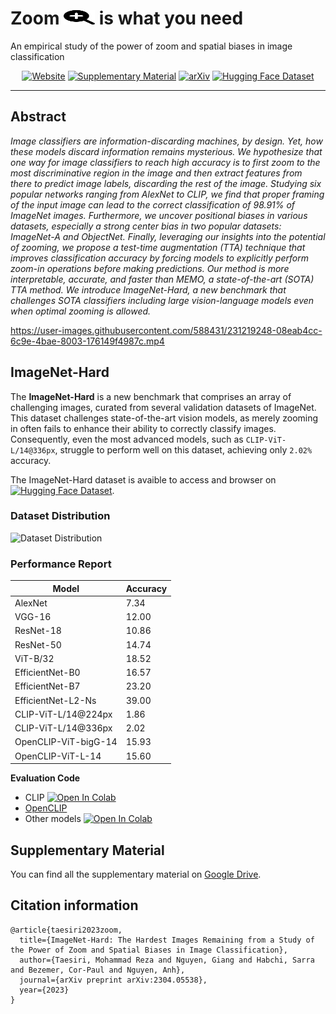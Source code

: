 # Zoom <img src="./assets/magnifying-glass-plus-solid.svg" width="50" height="23"> is what you need

An empirical study of the power of zoom and spatial biases in image classification

<div align="center">    

[![Website](http://img.shields.io/badge/Website-4b44ce.svg)](https://taesiri.github.io/ZoomIsAllYouNeed/)
[![Supplementary Material](http://img.shields.io/badge/Supplementary%20Material-4b44ce.svg)](https://drive.google.com/drive/folders/1bTj5GUGpGp4qssZWVuYCYbUzWy14ASJ6?usp=sharing)
[![arXiv](https://img.shields.io/badge/arXiv-2304.05538-b31b1b.svg)](https://arxiv.org/abs/2304.05538)
[![Hugging Face Dataset](https://img.shields.io/badge/%F0%9F%A4%97%20Hugging%20Face-Dataset-red)](https://huggingface.co/datasets/taesiri/imagenet-hard)
</div>

-----

## Abstract

*Image classifiers are information-discarding machines, by design. Yet, how these models discard information remains mysterious. We hypothesize that one way for image classifiers to reach high accuracy is to first zoom to the most discriminative region in the image and then extract features from there to predict image labels, discarding the rest of the image. Studying six popular networks ranging from AlexNet to CLIP, we find that proper framing of the input image can lead to the correct classification of 98.91% of ImageNet images. Furthermore, we uncover positional biases in various datasets, especially a strong center bias in two popular datasets: ImageNet-A and ObjectNet. Finally, leveraging our insights into the potential of zooming, we propose a test-time augmentation (TTA) technique that improves classification accuracy by forcing models to explicitly perform zoom-in operations before making predictions. Our method is more interpretable, accurate, and faster than MEMO, a state-of-the-art (SOTA) TTA method. We introduce ImageNet-Hard, a new benchmark that challenges SOTA classifiers including large vision-language models even when optimal zooming is allowed.*



https://user-images.githubusercontent.com/588431/231219248-08eab4cc-6c9e-4bae-8003-176149f4987c.mp4




## ImageNet-Hard

The **ImageNet-Hard** is a new benchmark that comprises an array of challenging images, curated from several validation datasets of ImageNet. This dataset challenges state-of-the-art vision models, as merely zooming in often fails to enhance their ability to correctly classify images. Consequently, even the most advanced models, such as `CLIP-ViT-L/14@336px`, struggle to perform well on this dataset, achieving only `2.02%` accuracy.

The ImageNet-Hard dataset is avaible to access and browser on  [![Hugging Face Dataset](https://img.shields.io/badge/%F0%9F%A4%97%20Hugging%20Face-Dataset-red)](https://huggingface.co/datasets/taesiri/imagenet-hard).



### Dataset Distribution

![Dataset Distribution](https://taesiri.github.io/ZoomIsAllYouNeed/static/svg/imagenet_hard_distribution.svg)



### Performance Report



| Model               | Accuracy |
| ------------------- | -------- |
| AlexNet             | 7.34     |
| VGG-16              | 12.00    |
| ResNet-18           | 10.86    |
| ResNet-50           | 14.74    |
| ViT-B/32            | 18.52    |
| EfficientNet-B0     | 16.57    |
| EfficientNet-B7     | 23.20    |
| EfficientNet-L2-Ns  | 39.00    |
| CLIP-ViT-L/14@224px | 1.86     |
| CLIP-ViT-L/14@336px | 2.02     |
| OpenCLIP-ViT-bigG-14| 15.93    |
| OpenCLIP-ViT-L-14   | 15.60    |



**Evaluation Code**

* CLIP <a target="_blank" href="https://colab.research.google.com/github/taesiri/ZoomIsAllYouNeed/blob/main/src/ImageNet_Hard/Prompt_Engineering_for_ImageNet_Hard.ipynb"> <img src="https://colab.research.google.com/assets/colab-badge.svg" alt="Open In Colab"/> </a>
* [OpenCLIP](https://github.com/taesiri/ZoomIsAllYouNeed/blob/main/src/ImageNet_Hard/benchmark_openclip.py)
* Other models <a target="_blank" href="https://colab.research.google.com/github/taesiri/ZoomIsAllYouNeed/blob/main/src/ImageNet_Hard/Benchmark_ImageNet_Hard.ipynb">  <img src="https://colab.research.google.com/assets/colab-badge.svg" alt="Open In Colab"/> </a>


## Supplementary Material

You can find all the supplementary material on [Google Drive](https://drive.google.com/drive/folders/1bTj5GUGpGp4qssZWVuYCYbUzWy14ASJ6?usp=sharing).

## Citation information


```
@article{taesiri2023zoom,
  title={ImageNet-Hard: The Hardest Images Remaining from a Study of the Power of Zoom and Spatial Biases in Image Classification},
  author={Taesiri, Mohammad Reza and Nguyen, Giang and Habchi, Sarra and Bezemer, Cor-Paul and Nguyen, Anh},
  journal={arXiv preprint arXiv:2304.05538},
  year={2023}
}
```
